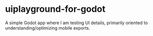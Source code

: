 # uiplayground-for-godot
A simple Godot app where I am testing UI details, primarily oriented to understanding/optimizing mobile exports.
